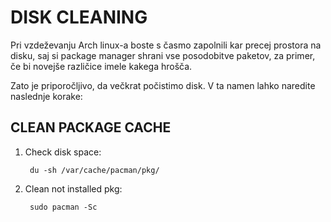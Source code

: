 # DISK CLEANING

Pri vzdeževanju Arch linux-a boste s časmo zapolnili kar precej prostora na 
disku, saj si package manager shrani vse posodobitve paketov, za primer,
če bi novejše različice imele kakega hrošča.

Zato je priporočljivo, da večkrat počistimo disk. V ta namen lahko naredite naslednje korake:

## CLEAN PACKAGE CACHE

1. Check disk space:

        du -sh /var/cache/pacman/pkg/

2. Clean not installed pkg:

        sudo pacman -Sc

